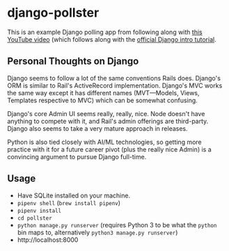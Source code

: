 # django-pollster

This is an example Django polling app from following along with [this YouTube video](https://www.youtube.com/watch?v=e1IyzVyrLSU) (which follows along with the [official Django intro tutorial](https://docs.djangoproject.com/en/3.0/intro/tutorial01/).

## Personal Thoughts on Django

Django seems to follow a lot of the same conventions Rails does. Django's ORM is similar to Rail's ActiveRecord implementation. Django's MVC works the same way except it has different names (MVT—Models, Views, Templates respective to MVC) which can be somewhat confusing.

Django's core Admin UI seems really, really, nice. Node doesn't have anything to compete with it, and Rail's admin offerings are third-party. Django also seems to take a very mature approach in releases.

Python is also tied closely with AI/ML technologies, so getting more practice with it for a future career pivot (plus the really nice Admin) is a convincing argument to pursue Django full-time.

## Usage

- Have SQLite installed on your machine.
- `pipenv shell` (`brew install pipenv`)
- `pipenv install`
- `cd pollster`
- `python manage.py runserver` (requires Python 3 to be what the `python` bin maps to, alternatively `python3 manage.py runserver`)
- http://localhost:8000